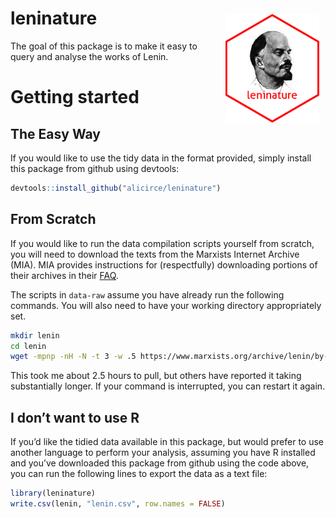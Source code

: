 
<!-- README.md is generated from README.Rmd. Please edit that file -->

<div class="floating">

<img src="man/figures/leninsticker_tiny.png" width="150" style="float:right; padding:10px" />

# leninature

<!-- badges: start -->
<!-- badges: end -->

The goal of this package is to make it easy to query and analyse the
works of Lenin.

</div>

# Getting started

## The Easy Way

If you would like to use the tidy data in the format provided, simply
install this package from github using devtools:

``` r
devtools::install_github("alicirce/leninature")
```

## From Scratch

If you would like to run the data compilation scripts yourself from
scratch, you will need to download the texts from the Marxists Internet
Archive (MIA). MIA provides instructions for (respectfully) downloading
portions of their archives in their
[FAQ](https://www.marxists.org/admin/janitor/faq.htm#hdd).

The scripts in `data-raw` assume you have already run the following
commands. You will also need to have your working directory
appropriately set.

``` bash
mkdir lenin
cd lenin
wget -mpnp -nH -N -t 3 -w .5 https://www.marxists.org/archive/lenin/by-title.htm
```

This took me about 2.5 hours to pull, but others have reported it taking
substantially longer. If your command is interrupted, you can restart it
again.

## I don’t want to use R

If you’d like the tidied data available in this package, but would
prefer to use another language to perform your analysis, assuming you
have R installed and you’ve downloaded this package from github using
the code above, you can run the following lines to export the data as a
text file:

``` r
library(leninature)
write.csv(lenin, "lenin.csv", row.names = FALSE)
```
